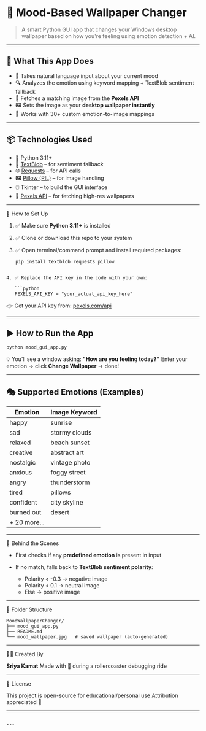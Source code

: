 
# 🌈 Mood-Based Wallpaper Changer

> A smart Python GUI app that changes your Windows desktop wallpaper based on how you're feeling using emotion detection + AI.

---

## 📌 What This App Does

- 🎯 Takes natural language input about your current mood
- 🔍 Analyzes the emotion using keyword mapping + TextBlob sentiment fallback
- 🌄 Fetches a matching image from the **Pexels API**
- 🖼️ Sets the image as your **desktop wallpaper instantly**
- 🧠 Works with 30+ custom emotion-to-image mappings

---

## 📦 Technologies Used

- 🐍 Python 3.11+
- 🧠 [TextBlob](https://textblob.readthedocs.io/en/dev/) – for sentiment fallback
- 🌐 [Requests](https://pypi.org/project/requests/) – for API calls
- 🖼️ [Pillow (PIL)](https://pillow.readthedocs.io/en/stable/) – for image handling
- 🖱️ Tkinter – to build the GUI interface
- 📸 [Pexels API](https://www.pexels.com/api/) – for fetching high-res wallpapers

---

🔧 How to Set Up

1. ✅ Make sure **Python 3.11+** is installed
2. ✅ Clone or download this repo to your system
3. ✅ Open terminal/command prompt and install required packages:

   ```bash
   pip install textblob requests pillow
````

4. ✅ Replace the API key in the code with your own:

   ```python
   PEXELS_API_KEY = "your_actual_api_key_here"
````

   👉 Get your API key from: [pexels.com/api](https://www.pexels.com/api/)

---

## ▶️ How to Run the App

```bash
python mood_gui_app.py
```

💡 You’ll see a window asking:
**"How are you feeling today?"**
Enter your emotion → click **Change Wallpaper** → done!

---

## 🎭 Supported Emotions (Examples)

| Emotion      | Image Keyword |
| ------------ | ------------- |
| happy        | sunrise       |
| sad          | stormy clouds |
| relaxed      | beach sunset  |
| creative     | abstract art  |
| nostalgic    | vintage photo |
| anxious      | foggy street  |
| angry        | thunderstorm  |
| tired        | pillows       |
| confident    | city skyline  |
| burned out   | desert        |
| + 20 more... |               |

---

🧠 Behind the Scenes

* First checks if any **predefined emotion** is present in input
* If no match, falls back to **TextBlob sentiment polarity**:

  * Polarity < -0.3 → negative image
  * Polarity < 0.1 → neutral image
  * Else → positive image


---

📂 Folder Structure

```
MoodWallpaperChanger/
├── mood_gui_app.py
├── README.md
└── mood_wallpaper.jpg   # saved wallpaper (auto-generated)
```

---

🙋‍♀️ Created By

**Sriya Kamat**
Made with 💚 during a rollercoaster debugging ride

---

📜 License

This project is open-source for educational/personal use
Attribution appreciated 🌱

---

```

---


